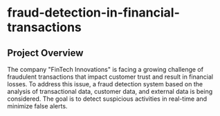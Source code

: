 # fraud-detection-in-financial-transactions

 ## Project Overview
 
 The company "FinTech Innovations" is facing a growing challenge of fraudulent transactions that impact customer trust and result in financial losses. To address this issue, a fraud detection system based on the analysis of transactional data, customer data, and external data is being considered. The goal is to detect suspicious activities in real-time and minimize false alerts.

 
